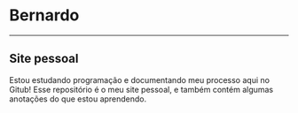 # Bernardo
---
## Site pessoal

Estou estudando programação e documentando meu processo aqui no Gitub! Esse repositório é o meu site pessoal, e também contém algumas anotações do que estou aprendendo.
